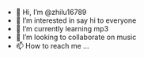 - 👋 Hi, I’m @zhilu16789
- 👀 I’m interested in say hi to everyone
- 🌱 I’m currently learning mp3
- 💞️ I’m looking to collaborate on music
- 📫 How to reach me ...

<!---
zhilu16789/zhilu16789 is a ✨ special ✨ repository because its `README.md` (this file) appears on your GitHub profile.
You can click the Preview link to take a look at your changes.
--->

